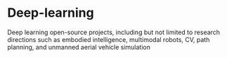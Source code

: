 # Deep-learning
Deep learning open-source projects, including but not limited to research directions such as embodied intelligence, multimodal robots, CV, path planning, and unmanned aerial vehicle simulation
